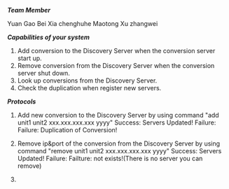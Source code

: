 ***Team Member***

Yuan Gao
Bei Xia
chenghuhe
Maotong Xu
zhangwei

***Capabilities of your system***

1. Add conversion to the Discovery Server when the conversion server start up.
2. Remove conversion from the Discovery Server when the conversion server shut down.
3. Look up conversions from the Discovery Server.
4. Check the duplication when register new servers.

***Protocols***
1. Add new conversion to the Discovery Server by using command "add unit1 unit2 xxx.xxx.xxx.xxx yyyy"
Success: Servers Updated!
Failure: Failure: Duplication of Conversion!


2. Remove ip&port of the conversion from the Discovery Server by using command "remove unit1 unit2 xxx.xxx.xxx.xxx yyyy"
Success: Servers Updated!
Failure: Failture: not exists!(There is no server you can remove)


3.
